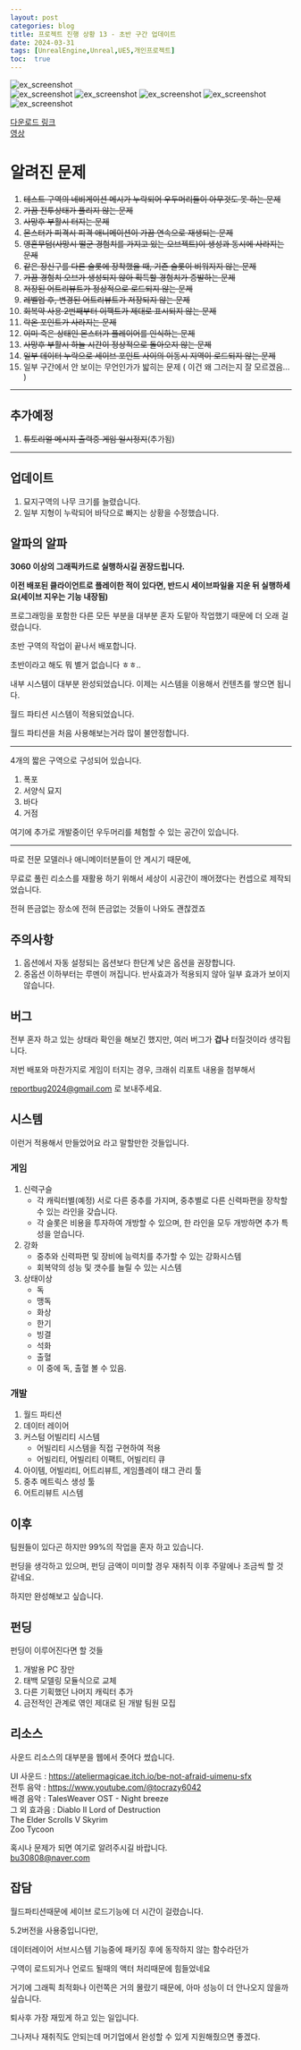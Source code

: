 ```yaml
---
layout: post
categories: blog
title: 프로젝트 진행 상황 13 - 초반 구간 업데이트
date: 2024-03-31
tags: [UnrealEngine,Unreal,UE5,개인프로젝트]
toc:  true
---
```

![ex_screenshot](/assets/images/unreal/myProject/24.03.30/waterfall.png)   
![ex_screenshot](/assets/images/unreal/myProject/24.03.30/tomb.png) 
![ex_screenshot](/assets/images/unreal/myProject/24.03.30/kraken.png) 
![ex_screenshot](/assets/images/unreal/myProject/24.03.30/player.png) 
![ex_screenshot](/assets/images/unreal/myProject/24.03.30/home1.png) 
![ex_screenshot](/assets/images/unreal/myProject/24.03.30/home2.png) 

[다운로드 링크](https://drive.google.com/file/d/1Brnddfr4dmME6ZzGlItix-R8lLvcddTf/view?usp=drive_link)   
[영상](https://drive.google.com/file/d/1O1FUVBWf3CkzxER6WuhQxiay2J0S90AB/view?usp=drive_link)

# 알려진 문제
1. ~~테스트 구역의 네비게이션 메시가 누락되어 우두머리들이 아무것도 못 하는 문제~~
2. ~~가끔 전투상태가 풀리지 않는 문제~~
3. ~~사망후 부활시 터지는 문제~~
4. ~~몬스터가 피격시 피격 애니메이션이 가끔 연속으로 재생되는 문제~~
5. ~~영혼무덤(사망시 떨군 경험치를 가지고 있는 오브젝트)이 생성과 동시에 사라지는 문제~~
6. ~~같은 장신구를 다른 슬롯에 장착했을 때, 기존 슬롯이 비워지지 않는 문제~~
7. ~~가끔 경험치 오브가 생성되지 않아 획득할 경험치가 증발하는 문제~~
8. ~~저장된 어트리뷰트가 정상적으로 로드되지 않는 문제~~
9. ~~레벨업 후, 변경된 어트리뷰트가 저장되지 않는 문제~~
10. ~~회복약 사용 2번째부터 이팩트가 제대로 표시되지 않는 문제~~
11. ~~락온 포인트가 사라지는 문제~~
12. ~~이미 죽은 상태인 몬스터가 플레이어를 인식하는 문제~~
13. ~~사망후 부활시 하늘 시간이 정상적으로 돌아오지 않는 문제~~
14. ~~일부 데이터 누락으로 세이브 포인트 사이의 이동시 지역이 로드되지 않는 문제~~
15. 일부 구간에서 안 보이는 무언인가가 밟히는 문제 ( 이건 왜 그러는지 잘 모르겠음... )
   
------------------

## 추가예정
1. ~~튜토리얼 메시지 출력중 게임 일시정지~~(추가됨)
   
-------------------

## 업데이트
1. 묘지구역의 나무 크기를 늘렸습니다.
2. 일부 지형이 누락되어 바닥으로 빠지는 상황을 수정했습니다.

## 알파의 알파
**3060 이상의 그래픽카드로 실행하시길 권장드립니다.**

**이전 배포된 클라이언트로 플레이한 적이 있다면, 반드시 세이브파일을 지운 뒤 실행하세요(세이브 지우는 기능 내장됨)**

프로그래밍을 포함한 다른 모든 부분을 대부분 혼자 도맡아 작업했기 때문에 더 오래 걸렸습니다.

초반 구역의 작업이 끝나서 배포합니다.   

초반이라고 해도 뭐 별거 없습니다 ㅎㅎ..

내부 시스템이 대부분 완성되었습니다. 이제는 시스템을 이용해서 컨텐츠를 쌓으면 됩니다.

월드 파티션 시스템이 적용되었습니다.   

월드 파티션을 처음 사용해보는거라 많이 불안정합니다.   

----------------------------------

4개의 짧은 구역으로 구성되어 있습니다.
1. 폭포
2. 서양식 묘지
3. 바다
4. 거점

여기에 추가로 개발중이던 우두머리를 체험할 수 있는 공간이 있습니다.

----------------------------------

따로 전문 모델러나 애니메이터분들이 안 계시기 때문에, 

무료로 풀린 리소스를 재활용 하기 위해서 세상이 시공간이 깨어졌다는 컨셉으로 제작되었습니다.

전혀 뜬금없는 장소에 전혀 뜬금없는 것들이 나와도 괜찮겠죠


## 주의사항
1. 옵션에서 자동 설정되는 옵션보다 한단계 낮은 옵션을 권장합니다.
2. 중옵션 이하부터는 루멘이 꺼집니다. 반사효과가 적용되지 않아 일부 효과가 보이지 않습니다.

## 버그
전부 혼자 하고 있는 상태라 확인을 해보긴 했지만, 여러 버그가 **겁나** 터질것이라 생각됩니다.

저번 배포와 마찬가지로 게임이 터지는 경우, 크래쉬 리포트 내용을 첨부해서

reportbug2024@gmail.com 로 보내주세요.


## 시스템
이런거 적용해서 만들었어요 라고 말할만한 것들입니다.

### 게임
1. 신력구슬
   - 각 캐릭터별(예정) 서로 다른 중추를 가지며, 중추별로 다른 신력파편을 장착할 수 있는 라인을 갖습니다.
   - 각 슬롯은 비용을 투자하여 개방할 수 있으며, 한 라인을 모두 개방하면 추가 특성을 얻습니다.
2. 강화
    - 중추와 신력파편 및 장비에 능력치를 추가할 수 있는 강화시스템
    - 회복약의 성능 및 갯수를 늘릴 수 있는 시스템
3. 상태이상
    - 독
    - 맹독
    - 화상
    - 한기
    - 빙결
    - 석화
    - 출혈
    - 이 중에 독, 출혈 볼 수 있음.
  
### 개발
1. 월드 파티션
2. 데이터 레이어
3. 커스텀 어빌리티 시스템
   - 어빌리티 시스템을 직접 구현하여 적용
   - 어빌리티, 어빌리티 이팩트, 어빌리티 큐
4. 아이템, 어빌리티, 어트리뷰트, 게임플레이 태그 관리 툴
5. 중추 메트릭스 생성 툴
6. 어트리뷰트 시스템


## 이후

팀원들이 있다곤 하지만 99%의 작업을 혼자 하고 있습니다.

펀딩을 생각하고 있으며, 펀딩 금액이 미미할 경우 재취직 이후 주말에나 조금씩 할 것 같네요.

하지만 완성해보고 싶습니다.

## 펀딩
펀딩이 이루어진다면 할 것들
1. 개발용 PC 장만
2. 태백 모델링 모듈식으로 교체
3. 다른 기획했던 나머지 캐릭터 추가
4. 금전적인 관계로 엮인 제대로 된 개발 팀원 모집

## 리소스
사운드 리소스의 대부분을 웹에서 줏어다 썼습니다.   

UI 사운드 : https://ateliermagicae.itch.io/be-not-afraid-uimenu-sfx   
전투 음악 : https://www.youtube.com/@tocrazy6042   
배경 음악 : TalesWeaver OST - Night breeze   
그 외 효과음 :  Diablo II Lord of Destruction    
The Elder Scrolls V Skyrim   
Zoo Tycoon   

혹시나 문제가 되면 여기로 알려주시길 바랍니다.   
bu30808@naver.com


## 잡담

월드파티션때문에 세이브 로드기능에 더 시간이 걸렸습니다.

5.2버전을 사용중입니다만, 

데이터레이어 서브시스템 기능중에 패키징 후에 동작하지 않는 함수라던가

구역이 로드되거나 언로드 될때의 액터 처리때문에 힘들었네요

거기에 그래픽 최적화나 이런쪽은 거의 몰랐기 때문에, 아마 성능이 더 안나오지 않을까 싶습니다.

퇴사후 가장 재밌게 하고 있는 일입니다.

그나저나 재취직도 안되는데 머기업에서 완성할 수 있게 지원해줬으면 좋겠다.


